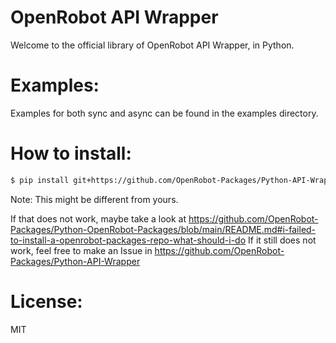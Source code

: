 # OpenRobot API Wrapper
Welcome to the official library of OpenRobot API Wrapper, in Python.

# Examples:
Examples for both sync and async can be found in the examples directory.

# How to install:
```sh
$ pip install git+https://github.com/OpenRobot-Packages/Python-API-Wrapper
```
Note: This might be different from yours.

If that does not work, maybe take a look at https://github.com/OpenRobot-Packages/Python-OpenRobot-Packages/blob/main/README.md#i-failed-to-install-a-openrobot-packages-repo-what-should-i-do
If it still does not work, feel free to make an Issue in https://github.com/OpenRobot-Packages/Python-API-Wrapper

# License:
MIT
